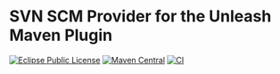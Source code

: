# SVN SCM Provider for the Unleash Maven Plugin
[![Eclipse Public License](https://img.shields.io/github/license/mavenplugins/unleash-scm-provider-svn?label=License)](./LICENSE)
[![Maven Central](https://img.shields.io/maven-central/v/io.github.mavenplugins/unleash-scm-provider-svn.svg?label=Maven%20Central)](https://search.maven.org/artifact/io.github.mavenplugins/unleash-scm-provider-svn)
[![CI](https://github.com/mavenplugins/unleash-scm-provider-svn/actions/workflows/build_and_deploy.yml/badge.svg)](https://github.com/mavenplugins/unleash-scm-provider-svn/actions/workflows/build_and_deploy.yml)
